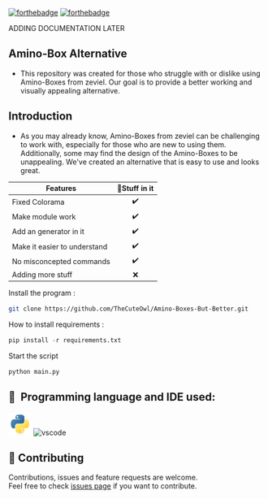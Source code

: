 
[![forthebadge](https://forthebadge.com/images/badges/made-with-python.svg)](https://forthebadge.com)
[![forthebadge](https://forthebadge.com/images/badges/built-with-love.svg)](https://forthebadge.com)

ADDING DOCUMENTATION LATER

## Amino-Box Alternative

* This repository was created for those who struggle with or dislike using Amino-Boxes from zeviel. Our goal is to provide a better working and visually appealing alternative.

## Introduction
* As you may already know, Amino-Boxes from zeviel can be challenging to work with, especially for those who are new to using them. Additionally, some may find the design of the Amino-Boxes to be unappealing. We've created an alternative that is easy to use and looks great.

| Features                          | 🔰Stuff in it  |
| -------------------------- | :----------------: |
| Fixed Colorama           |         ✔️         |
| Make module work            |         ✔️         |
| Add an generator in it        |         ✔️         |
| Make it easier to understand  |         ✔️         |
| No misconcepted commands   |         ✔️         | 
| Adding more stuff  |         ❌         |



Install the program :
```sh
git clone https://github.com/TheCuteOwl/Amino-Boxes-But-Better.git
```

How to install requirements : 
```py
pip install -r requirements.txt
```
Start the script
```sh
python main.py
```

<h2> 🚀 &nbsp;Programming language and IDE used:</h2>
<p align="left">
<img src="https://raw.githubusercontent.com/devicons/devicon/1119b9f84c0290e0f0b38982099a2bd027a48bf1/icons/python/python-original.svg" alt="vscode" width="45" height="45"/>
<img src="https://cdn.jsdelivr.net/gh/devicons/devicon/icons/vscode/vscode-original.svg" alt="vscode" width="45" height="45"/>

## 🤝 Contributing

Contributions, issues and feature requests are welcome.<br />
Feel free to check [issues page](https://github.com/TheCuteOwl/Amino-Boxes-But-Better/issues) if you want to contribute.<br />
